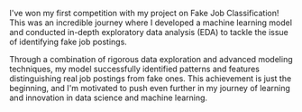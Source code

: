 I've won my first competition with my project on Fake Job Classification!
This was an incredible journey where I developed a machine learning model 
and conducted in-depth exploratory data analysis (EDA) 
to tackle the issue of identifying fake job postings.

Through a combination of rigorous data exploration and advanced modeling techniques,
my model successfully identified patterns and features distinguishing 
real job postings from fake ones. This achievement is just the beginning,
and I'm motivated to push even further in my journey of learning and
innovation in data science and machine learning. 
